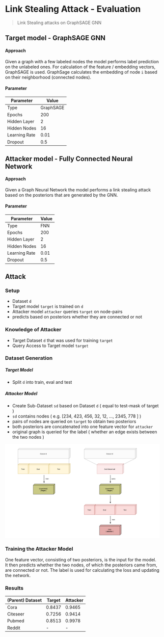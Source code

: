 # Link Stealing Attack - Evaluation

> Link Stealing attacks on GraphSAGE GNN

## Target model - GraphSAGE GNN

#### Approach
Given a graph with a few labeled nodes the model performs label prediction on the unlabeled ones. For calculation of the feature / embedding vectors, GraphSAGE is used. GraphSage calculates the embedding of node `i` based on their neighborhood (connected nodes).

#### Parameter
| Parameter     | Value     
|------         |------     
| Type          | GraphSAGE
| Epochs        | 200
| Hidden Layer  | 2         
| Hidden Nodes  | 16         
| Learning Rate | 0.01      
| Dropout       | 0.5

## Attacker model - Fully Connected Neural Network

#### Approach
Given a Graph Neural Network the model performs a link stealing attack based on the posteriors that are generated by the GNN.

#### Parameter
| Parameter     | Value     
|------         |------     
| Type          | FNN
| Epochs        | 200
| Hidden Layer  | 2         
| Hidden Nodes  | 16        
| Learning Rate | 0.01       
| Dropout       | 0.5


## Attack

### Setup
- Dataset `d`
- Target model `target` is trained on `d`
- Attacker model `attacker` queries `target` on node-pairs
- predicts based on posteriors whether they are connected or not

### Knowledge of Attacker
- Target Dataset `d` that was used for training `target`
- Query Access to Target model `target`

### Dataset Generation

##### Target Model
- Split `d` into train, eval and test

##### Attacker Model
- Create Sub-Dataset `sd` based on Dataset `d` ( equal to test-mask of target )
- `sd` contains nodes ( e.g. [234, 423, 456, 32, 12, ..., 2345, 778 ] )
- pairs of nodes are queried on `target` to obtain two posteriors
- both posteriors are concatenated into one feature vector for `attacker`
- original graph is queried for the label ( whether an edge exists between the two nodes )

<img src="img/Datasets.png" alt="drawing" width="800"/>

### Training the Attacker Model
One feature vector, consisting of two posteriors, is the input for the model. It then predicts whether the two nodes, of which the posteriors came from, are connected or not. The label is used for calculating the loss and updating the network.

### Results
| (Parent) Dataset  | Target | Attacker     
|------             |------  |-------
| Cora              | 0.8437 | 0.9465
| Citeseer          | 0.7256 | 0.9414
| Pubmed            | 0.8513 | 0.9978
| Reddit            | -      | -
